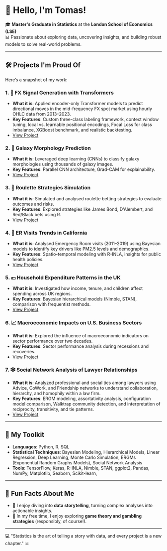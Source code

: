# 👋 Hello, I'm Tomas! 

🎓 **Master's Graduate in Statistics** at the **London School of Economics (LSE)**  
📊 Passionate about exploring data, uncovering insights, and building robust models to solve real-world problems.

---

## 🛠️ Projects I'm Proud Of
Here’s a snapshot of my work:

### 1. 🤖 **FX Signal Generation with Transformers**  
- **What it is**: Applied encoder-only Transformer models to predict directional moves in the mid-frequency FX spot market using hourly OHLC data from 2013–2023.  
- **Key Features**: Custom three-class labeling framework, context window tuning, local vs. learnable positional encodings, Focal Loss for class imbalance, XGBoost benchmark, and realistic backtesting.  
- [View Project](https://github.com/tomas-mock/FX-Signal-Generation-with-Transformers) 


### 2. 🌌 **Galaxy Morphology Prediction**
- **What it is**: Leveraged deep learning (CNNs) to classify galaxy morphologies using thousands of galaxy images.
- **Key Features**: Parallel CNN architecture, Grad-CAM for explainability.
- [View Project](https://github.com/tomas-mock/Galaxy-Morphologies)

### 3. 🎰 **Roulette Strategies Simulation**
- **What it is**: Simulated and analysed roulette betting strategies to evaluate outcomes and risks.
- **Key Features**: Explored strategies like James Bond, D'Alembert, and Red/Black bets using R.
- [View Project](https://github.com/tomas-mock/Roulette-Strategies)

### 4. 🏥 **ER Visits Trends in California**
- **What it is**: Analysed Emergency Room visits (2011–2019) using Bayesian models to identify key drivers like PM2.5 levels and demographics.
- **Key Features**: Spatio-temporal modeling with R-INLA, insights for public health policies.
- [View Project](https://github.com/tomas-mock/Bayesian-Hierarchical-Modelling)

### 5. 💷 **Household Expenditure Patterns in the UK**
- **What it is**: Investigated how income, tenure, and children affect spending across UK regions.
- **Key Features**: Bayesian hierarchical models (Nimble, STAN), comparison with frequentist methods.
- [View Project](https://github.com/tomas-mock/Bayesian-Data-Analysis)

### 6. 📈 **Macroeconomic Impacts on U.S. Business Sectors**
- **What it is**: Explored the influence of macroeconomic indicators on sector performance over two decades.
- **Key Features**: Sector performance analysis during recessions and recoveries.
- [View Project](https://github.com/tomas-mock/Stock-Market-Analysis)

### 7. 🕸️ **Social Network Analysis of Lawyer Relationships**  
- **What it is**: Analyzed professional and social ties among lawyers using Advice, CoWork, and Friendship networks to understand collaboration, hierarchy, and homophily within a law firm.  
- **Key Features**: ERGM modeling, assortativity analysis, configuration model comparison, Walktrap community detection, and interpretation of reciprocity, transitivity, and tie patterns.  
- [View Project](https://github.com/tomas-mock/Social-Network-Analysis) 

---

## 🧰 My Toolkit
- **Languages**: Python, R, SQL
- **Statistical Techniques**: Bayesian Modeling, Hierarchical Models, Linear Regression, Deep Learning, Monte Carlo Simulation, ERGMs (Exponential Random Graphs Models), Social Network Analysis
- **Tools**: TensorFlow, Keras, R-INLA, Nimble, STAN, ggplot2, Pandas, NumPy, Matplotlib, Seaborn, Scikit-learn,

---

## 🎯 Fun Facts About Me
- 📖 I enjoy diving into **data storytelling**, turning complex analyses into actionable insights.
- 🎲 In my free time, I enjoy exploring **game theory and gambling strategies** (responsibly, of course!).


---

💻 "Statistics is the art of telling a story with data, and every project is a new chapter." 📊
